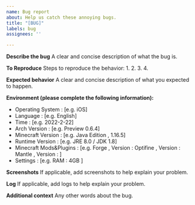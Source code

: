 ```yaml
---
name: Bug report
about: Help us catch these annoying bugs.
title: "[BUG]"
labels: bug
assignees: ''

---
```


**Describe the bug**
A clear and concise description of what the bug is.

**To Reproduce**
Steps to reproduce the behavior:
1. 
2.
3. 
4. 

**Expected behavior**
A clear and concise description of what you expected to happen.

**Environment (please complete the following information):**
 - Operating System : [e.g. iOS]
 - Language : [e.g. English]
 - Time : [e.g. 2022-2-22]
 - Arch Version : [e.g.  Preview 0.6.4]
 - Minecraft Version : [e.g.  Java Edition , 1.16.5]
 - Runtime Version : [e.g. JRE 8.0 / JDK 1.8]
 - Minecraft Mods&Plugins : [e.g. 
   Forge , Version :
   Optifine , Version :
   Mantle , Version :
]
- Settings : [e.g.
   RAM : 4GB
]

**Screenshots**
If applicable, add screenshots to help explain your problem.

**Log**
If applicable, add logs to help explain your problem.

**Additional context**
Any other words about the bug.
